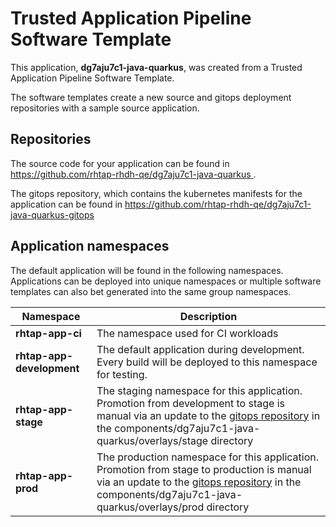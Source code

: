 # Trusted Application Pipeline Software Template

This application, **dg7aju7c1-java-quarkus**, was created from a Trusted Application Pipeline Software Template.

The software templates create a new source and gitops deployment repositories with a sample source application. 

## Repositories

The source code for your application can be found in [https://github.com/rhtap-rhdh-qe/dg7aju7c1-java-quarkus ](https://github.com/rhtap-rhdh-qe/dg7aju7c1-java-quarkus ).
 
The gitops repository, which contains the kubernetes manifests for the application can be found in 
[https://github.com/rhtap-rhdh-qe/dg7aju7c1-java-quarkus-gitops ](https://github.com/rhtap-rhdh-qe/dg7aju7c1-java-quarkus-gitops ) 

## Application namespaces 

The default application will be found in the following namespaces. Applications can be deployed into unique namespaces or multiple software templates can also bet generated into the same group namespaces.  

|  Namespace   |  Description   |  
| -------- | -------- |
| **rhtap-app-ci** | The namespace used for CI workloads |
| **rhtap-app-development** | The default application during development. Every build will be deployed to this namespace for testing. |
| **rhtap-app-stage** | The staging namespace for this application. Promotion from development to stage is manual via an update to the [gitops repository](https://github.com/rhtap-rhdh-qe/dg7aju7c1-java-quarkus-gitops ) in the components/dg7aju7c1-java-quarkus/overlays/stage directory |
| **rhtap-app-prod** | The production namespace for this application. Promotion from stage to production is manual via an update to the [gitops repository](https://github.com/rhtap-rhdh-qe/dg7aju7c1-java-quarkus-gitops ) in the components/dg7aju7c1-java-quarkus/overlays/prod directory |